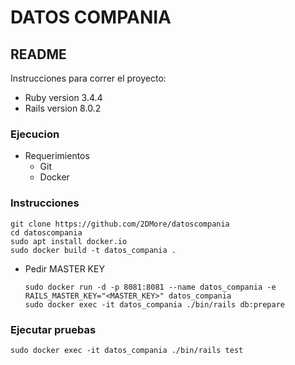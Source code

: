 # DATOS COMPANIA
## README

Instrucciones para correr el proyecto:

* Ruby version 3.4.4
* Rails version 8.0.2

### Ejecucion
* Requerimientos
  *  Git
  *  Docker
### Instrucciones
  ```
  git clone https://github.com/2DMore/datoscompania
  cd datoscompania
  sudo apt install docker.io
  sudo docker build -t datos_compania .
  ```
* Pedir MASTER KEY
  ```
  sudo docker run -d -p 8081:8081 --name datos_compania -e RAILS_MASTER_KEY="<MASTER_KEY>" datos_compania
  sudo docker exec -it datos_compania ./bin/rails db:prepare
  ```
### Ejecutar pruebas
```
sudo docker exec -it datos_compania ./bin/rails test
```

